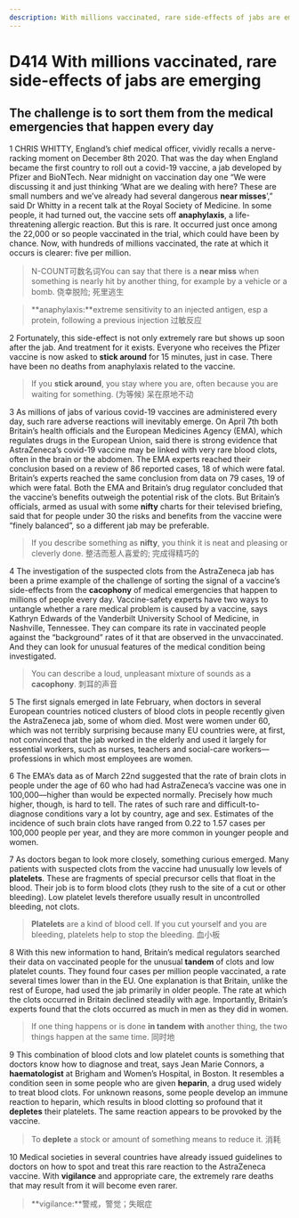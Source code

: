 ```yaml
---
description: With millions vaccinated, rare side-effects of jabs are emerging
---
```


# D414 With millions vaccinated, rare side-effects of jabs are emerging

## The challenge is to sort them from the medical emergencies that happen every day



1 CHRIS WHITTY, England’s chief medical officer, vividly recalls a nerve-racking moment on December 8th 2020. That was the day when England became the first country to roll out a covid-19 vaccine, a jab developed by Pfizer and BioNTech. Near midnight on vaccination day one “We were discussing it and just thinking ‘What are we dealing with here? These are small numbers and we’ve already had several dangerous **near misses**’,” said Dr Whitty in a recent talk at the Royal Society of Medicine. In some people, it had turned out, the vaccine sets off **anaphylaxis**, a life-threatening allergic reaction. But this is rare. It occurred just once among the 22,000 or so people vaccinated in the trial, which could have been by chance. Now, with hundreds of millions vaccinated, the rate at which it occurs is clearer: five per million.

> N-COUNT可数名词You can say that there is a **near miss** when something is nearly hit by another thing, for example by a vehicle or a bomb. 侥幸脱险; 死里逃生

> **anaphylaxis:**extreme sensitivity to an injected antigen, esp a protein, following a previous injection 过敏反应



2 Fortunately, this side-effect is not only extremely rare but shows up soon after the jab. And treatment for it exists. Everyone who receives the Pfizer vaccine is now asked to **stick around** for 15 minutes, just in case. There have been no deaths from anaphylaxis related to the vaccine.

> If you **stick around**, you stay where you are, often because you are waiting for something. (为等候) 呆在原地不动



3 As millions of jabs of various covid-19 vaccines are administered every day, such rare adverse reactions will inevitably emerge. On April 7th both Britain’s health officials and the European Medicines Agency (EMA), which regulates drugs in the European Union, said there is strong evidence that AstraZeneca’s covid-19 vaccine may be linked with very rare blood clots, often in the brain or the abdomen. The EMA experts reached their conclusion based on a review of 86 reported cases, 18 of which were fatal. Britain’s experts reached the same conclusion from data on 79 cases, 19 of which were fatal. Both the EMA and Britain’s drug regulator concluded that the vaccine’s benefits outweigh the potential risk of the clots. But Britain’s officials, armed as usual with some **nifty** charts for their televised briefing, said that for people under 30 the risks and benefits from the vaccine were “finely balanced”, so a different jab may be preferable.

> If you describe something as **nifty**, you think it is neat and pleasing or cleverly done. 整洁而惹人喜爱的; 完成得精巧的



4 The investigation of the suspected clots from the AstraZeneca jab has been a prime example of the challenge of sorting the signal of a vaccine’s side-effects from the **cacophony** of medical emergencies that happen to millions of people every day. Vaccine-safety experts have two ways to untangle whether a rare medical problem is caused by a vaccine, says Kathryn Edwards of the Vanderbilt University School of Medicine, in Nashville, Tennessee. They can compare its rate in vaccinated people against the “background” rates of it that are observed in the unvaccinated. And they can look for unusual features of the medical condition being investigated.

> You can describe a loud, unpleasant mixture of sounds as a **cacophony**. 刺耳的声音



5 The first signals emerged in late February, when doctors in several European countries noticed clusters of blood clots in people recently given the AstraZeneca jab, some of whom died. Most were women under 60, which was not terribly surprising because many EU countries were, at first, not convinced that the jab worked in the elderly and used it largely for essential workers, such as nurses, teachers and social-care workers—professions in which most employees are women.



6 The EMA’s data as of March 22nd suggested that the rate of brain clots in people under the age of 60 who had had Astra­Zeneca’s vaccine was one in 100,000—higher than would be expected normally. Precisely how much higher, though, is hard to tell. The rates of such rare and difficult-to-diagnose conditions vary a lot by country, age and sex. Estimates of the incidence of such brain clots have ranged from 0.22 to 1.57 cases per 100,000 people per year, and they are more common in younger people and women.



7 As doctors began to look more closely, something curious emerged. Many patients with suspected clots from the vaccine had unusually low levels of **platelets**. These are fragments of special precursor cells that float in the blood. Their job is to form blood clots (they rush to the site of a cut or other bleeding). Low platelet levels therefore usually result in uncontrolled bleeding, not clots.

> **Platelets** are a kind of blood cell. If you cut yourself and you are bleeding, platelets help to stop the bleeding. 血小板



8 With this new information to hand, Britain’s medical regulators searched their data on vaccinated people for the unusual **tandem** of clots and low platelet counts. They found four cases per million people vaccinated, a rate several times lower than in the EU. One explanation is that Britain, unlike the rest of Europe, had used the jab primarily in older people. The rate at which the clots occurred in Britain declined steadily with age. Importantly, Britain’s experts found that the clots occurred as much in men as they did in women.

> If one thing happens or is done **in tandem** **with** another thing, the two things happen at the same time. 同时地



9 This combination of blood clots and low platelet counts is something that doctors know how to diagnose and treat, says Jean Marie Connors, a **haematologist** at Brigham and Women’s Hospital, in Boston. It resembles a condition seen in some people who are given **heparin**, a drug used widely to treat blood clots. For unknown reasons, some people develop an immune reaction to heparin, which results in blood clotting so profound that it **depletes** their platelets. The same reaction appears to be provoked by the vaccine.

> To **deplete** a stock or amount of something means to reduce it. 消耗

 

10 Medical societies in several countries have already issued guidelines to doctors on how to spot and treat this rare reaction to the AstraZeneca vaccine. With **vigilance** and appropriate care, the extremely rare deaths that may result from it will become even rarer.

> **vigilance:**警戒，警觉；失眠症






